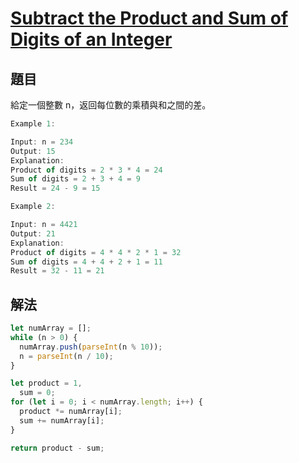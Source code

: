 # [Subtract the Product and Sum of Digits of an Integer](https://leetcode.com/problems/subtract-the-product-and-sum-of-digits-of-an-integer/)

## 題目

給定一個整數 n，返回每位數的乘積與和之間的差。

```jsx
Example 1:

Input: n = 234
Output: 15
Explanation:
Product of digits = 2 * 3 * 4 = 24
Sum of digits = 2 + 3 + 4 = 9
Result = 24 - 9 = 15

Example 2:

Input: n = 4421
Output: 21
Explanation:
Product of digits = 4 * 4 * 2 * 1 = 32
Sum of digits = 4 + 4 + 2 + 1 = 11
Result = 32 - 11 = 21
```

## 解法

```jsx
let numArray = [];
while (n > 0) {
  numArray.push(parseInt(n % 10));
  n = parseInt(n / 10);
}

let product = 1,
  sum = 0;
for (let i = 0; i < numArray.length; i++) {
  product *= numArray[i];
  sum += numArray[i];
}

return product - sum;
```
